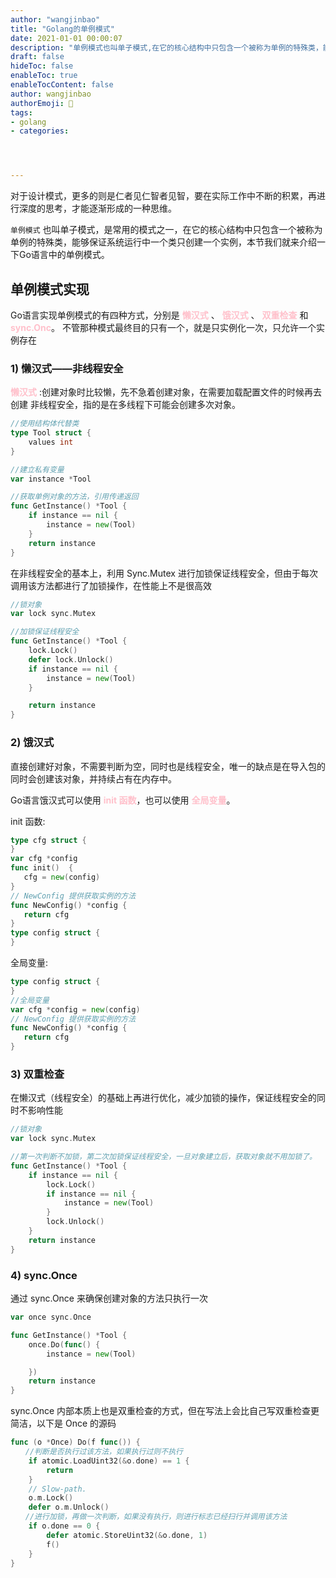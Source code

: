```yaml
---
author: "wangjinbao"
title: "Golang的单例模式"
date: 2021-01-01 00:00:07
description: "单例模式也叫单子模式,在它的核心结构中只包含一个被称为单例的特殊类，能够保证系统运行中一个类只创建一个实例"
draft: false
hideToc: false
enableToc: true
enableTocContent: false
author: wangjinbao
authorEmoji: 👻
tags: 
- golang
- categories:




---
```

对于设计模式，更多的则是仁者见仁智者见智，要在实际工作中不断的积累，再进行深度的思考，才能逐渐形成的一种思维。

`单例模式` 也叫单子模式，是常用的模式之一，在它的核心结构中只包含一个被称为单例的特殊类，能够保证系统运行中一个类只创建一个实例，本节我们就来介绍一下Go语言中的单例模式。

## 单例模式实现
Go语言实现单例模式的有四种方式，分别是 <font color='pink'>**懒汉式**</font> 、 <font color='pink'>**饿汉式**</font> 、 <font color='pink'>**双重检查**</font> 和 <font color='pink'>**sync.Onc**</font>。
不管那种模式最终目的只有一个，就是只实例化一次，只允许一个实例存在
### 1) 懒汉式——非线程安全
<font color='pink'>**懒汉式**</font> :创建对象时比较懒，先不急着创建对象，在需要加载配置文件的时候再去创建
非线程安全，指的是在多线程下可能会创建多次对象。
```go
//使用结构体代替类
type Tool struct {
    values int
}

//建立私有变量
var instance *Tool

//获取单例对象的方法，引用传递返回
func GetInstance() *Tool {
    if instance == nil {
        instance = new(Tool)
    }
    return instance
}
```
在非线程安全的基本上，利用 Sync.Mutex 进行加锁保证线程安全，但由于每次调用该方法都进行了加锁操作，在性能上不是很高效
```go
//锁对象
var lock sync.Mutex

//加锁保证线程安全
func GetInstance() *Tool {
    lock.Lock()
    defer lock.Unlock()
    if instance == nil {
        instance = new(Tool)
    }

    return instance
}
```

### 2) 饿汉式
直接创建好对象，不需要判断为空，同时也是线程安全，唯一的缺点是在导入包的同时会创建该对象，并持续占有在内存中。

Go语言饿汉式可以使用 <font color='pink'>**init 函数**</font>，也可以使用 <font color='pink'>**全局变量**</font>。

init 函数:
```go
type cfg struct {
}
var cfg *config
func init()  {
   cfg = new(config)
}
// NewConfig 提供获取实例的方法
func NewConfig() *config {
   return cfg
}
type config struct {  
}
```
全局变量:
```go
type config struct {  
}
//全局变量
var cfg *config = new(config)
// NewConfig 提供获取实例的方法
func NewConfig() *config {
   return cfg
}
```

### 3) 双重检查
在懒汉式（线程安全）的基础上再进行优化，减少加锁的操作，保证线程安全的同时不影响性能
```go
//锁对象
var lock sync.Mutex

//第一次判断不加锁，第二次加锁保证线程安全，一旦对象建立后，获取对象就不用加锁了。
func GetInstance() *Tool {
    if instance == nil {
        lock.Lock()
        if instance == nil {
            instance = new(Tool)
        }
        lock.Unlock()
    }
    return instance
}
```

### 4) sync.Once
通过 sync.Once 来确保创建对象的方法只执行一次
```go
var once sync.Once

func GetInstance() *Tool {
    once.Do(func() {
        instance = new(Tool)

    })
    return instance
}
```
sync.Once 内部本质上也是双重检查的方式，但在写法上会比自己写双重检查更简洁，以下是 Once 的源码
```go
func (o *Once) Do(f func()) {
　　//判断是否执行过该方法，如果执行过则不执行
    if atomic.LoadUint32(&o.done) == 1 {
        return
    }
    // Slow-path.
    o.m.Lock()
    defer o.m.Unlock()
　　//进行加锁，再做一次判断，如果没有执行，则进行标志已经扫行并调用该方法
    if o.done == 0 {
        defer atomic.StoreUint32(&o.done, 1)
        f()
    }
}
```